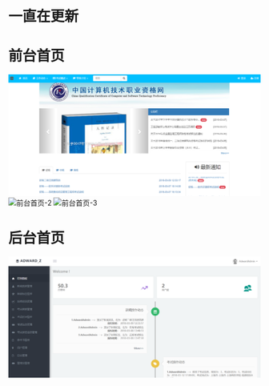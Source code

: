 # 一直在更新

# 前台首页
![前台首页-1](https://github.com/ZengX2017/Online-Registration/blob/master/screenshots/registration-index-1.png)
![前台首页-2](https://github.com/ZengX2017/Online-Registration/tree/master/screenshots/registration-index-2.png)
![前台首页-3](https://github.com/ZengX2017/Online-Registration/tree/master/screenshots/registration-index-3.png)


# 后台首页
![后台首页](https://github.com/ZengX2017/Online-Registration/blob/master/screenshots/admin-index.png)